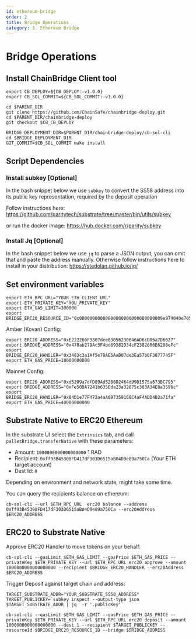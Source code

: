 ```yaml
---
id: ethereum-bridge
order: 2
title: Bridge Operations
category: 3. Ethereum Bridge
---
```


# Bridge Operations

## Install ChainBridge Client tool
```=bash
export CB_DEPLOY=${CB_DEPLOY:-v1.0.0}
export CB_SOL_COMMIT=${CB_SOL_COMMIT:-v1.0.0}

cd $PARENT_DIR
git clone https://github.com/ChainSafe/chainbridge-deploy.git
cd $PARENT_DIR/chainbridge-deploy
git checkout $CB_CB_DEPLOY

BRIDGE_DEPLOYMENT_DIR=$PARENT_DIR/chainbridge-deploy/cb-sol-cli
cd $BRIDGE_DEPLOYMENT_DIR
GIT_COMMIT=$CB_SOL_COMMIT make install
```

## Script Dependencies

### Install subkey [Optional]
In the bash snippet below we use `subkey` to convert the SS58 address into its public key representation, required by the deposit operation

Follow instructions here: https://github.com/paritytech/substrate/tree/master/bin/utils/subkey

or run the docker image: https://hub.docker.com/r/parity/subkey

### Install Jq [Optional]
In the bash snippet below we use `jq` to parse a JSON output, you can omit that and paste the address manually.
Otherwise follow instructions here to install in your distribution: https://stedolan.github.io/jq/

## Set environment variables
```=bash
export ETH_RPC_URL="YOUR_ETH_CLIENT_URL"
export ETH_PRIVATE_KEY="YOU_PRIVATE_KEY"
export ETH_GAS_LIMIT=300000
export BRIDGE_ERC20_RESOURCE_ID="0x00000000000000000000000000000009e974040e705c10fb4de576d6cc261900"

```

Amber (Kovan) Config:
```=bash
export ERC20_ADDRESS="0xE222266F3307dee63056230646AD6cD06a7D6627"
export BRIDGE_ADDRESS="0x478ab279Ac5F4bd69382D34cF2382606E6208eFc"
export BRIDGE_ERC20_HANDLER="0x3483c3a1Af5e78AE5AaB07de3Ea57b6F3877745F"
export ETH_GAS_PRICE=10000000000

```

Mainnet Config:
```=bash
export ERC20_ADDRESS="0xd5209a7dfD89Ad5288D2464d99D1575a673BC795"
export BRIDGE_ADDRESS="0xFe50BA7241b635Eda23a32875c383A34E8a3596c"
export BRIDGE_ERC20_HANDLER="0x84D1e77F472a4aA697359168C4aF4ADD4D2a71fa"
export ETH_GAS_PRICE=40000000000

```

## Substrate Native to ERC20 Ethereum
In the substrate UI select the `Extrinsics` tab, and call `palletBridge.transferNative` with these parameters:
- Amount: `1000000000000000000` 1 RAD 
- Recipient: `0xff93B45308FD417dF303D6515aB04D9e89a750Ca` (Your ETH target account)
- Dest Id: `0`

Depending on environment and network state, might take some time.

You can query the recipients balance on ethereum:
```=bash
cb-sol-cli --url $ETH_RPC_URL  erc20 balance --address 0xff93B45308FD417dF303D6515aB04D9e89a750Ca --erc20Address $ERC20_ADDRESS
```

## ERC20 to Substrate Native

Approve ERC20 Handler to move tokens on your behalf:
```=bash
cb-sol-cli --gasLimit $ETH_GAS_LIMIT --gasPrice $ETH_GAS_PRICE --privateKey $ETH_PRIVATE_KEY --url $ETH_RPC_URL erc20 approve --amount 1000000000000000000 --recipient $BRIDGE_ERC20_HANDLER --erc20Address $ERC20_ADDRESS

```
Trigger Deposit against target chain and address:
```=bash
TARGET_SUBSTRATE_ADDR="YOUR_SUBSTRATE_SS58_ADDRESS"
TARGET_PUBLICKEY=`subkey inspect --output-type json $TARGET_SUBSTRATE_ADDR | jq  -r '.publicKey'`

cb-sol-cli --gasLimit $ETH_GAS_LIMIT --gasPrice $ETH_GAS_PRICE --privateKey $ETH_PRIVATE_KEY --url $ETH_RPC_URL erc20 deposit --amount 1000000000000000000 --dest 1 --recipient $TARGET_PUBLICKEY --resourceId $BRIDGE_ERC20_RESOURCE_ID --bridge $BRIDGE_ADDRESS
```

